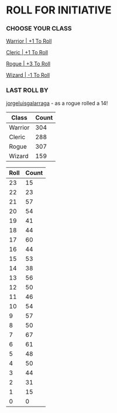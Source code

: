 # ROLL FOR INITIATIVE
### CHOOSE YOUR CLASS

[Warrior | +1 To Roll](https://github.com/benjaminsampica/benjaminsampica/issues/new?title=roll%7Cwarrior&body=Just+click+%27Submit+new+issue%27.)

[Cleric | +1 To Roll](https://github.com/benjaminsampica/benjaminsampica/issues/new?title=roll%7Ccleric&body=Just+click+%27Submit+new+issue%27.)

[Rogue | +3 To Roll](https://github.com/benjaminsampica/benjaminsampica/issues/new?title=roll%7Crogue&body=Just+click+%27Submit+new+issue%27.)

[Wizard | -1 To Roll](https://github.com/benjaminsampica/benjaminsampica/issues/new?title=roll%7Cwizard&body=Just+click+%27Submit+new+issue%27.)
### LAST ROLL BY
[jorgeluisgalarraga](https://www.github.com/jorgeluisgalarraga) - as a rogue rolled a 14!

|Class|Count|
|-|-|
|Warrior|304|
|Cleric|288|
|Rogue|307|
|Wizard|159|

|Roll|Count|
|-|-|
|23|15
|22|23
|21|57
|20|54
|19|41
|18|44
|17|60
|16|44
|15|53
|14|38
|13|56
|12|50
|11|46
|10|54
|9|57
|8|50
|7|67
|6|61
|5|48
|4|50
|3|44
|2|31
|1|15
|0|0
